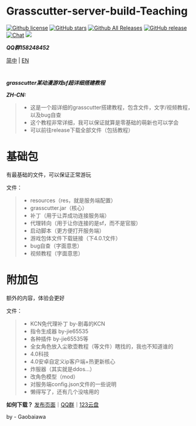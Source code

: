 # Grasscutter-server-build-Teaching

[![Github license](https://img.shields.io/github/license/Gaobaiawa/Grasscutter-server-build-Teaching)](https://github.com/Gaobaiawa/Grasscutter-server-build-Teaching/blob/main/LICENSE) 
 [![GitHub stars](https://img.shields.io/github/stars/Gaobaiawa/Grasscutter-server-build-Teachingl)](https://github.com/Gaobaiawa/Grasscutter-server-build-Teaching/stargazers) 
 [![Github All Releases](https://img.shields.io/github/downloads/Gaobaiawa/Grasscutter-server-build-Teaching/total.svg)](https://github.com/Gaobaiawa/Grasscutter-server-build-Teaching/releases) 
 [![GitHub release](https://img.shields.io/github/v/release/Gaobaiawa/Grasscutter-server-build-Teaching)](https://github.com/Gaobaiawa/Grasscutter-server-build-Teaching/releases/latest)
 [![Chat](https://img.shields.io/badge/Join-QQ%E9%A2%91%E9%81%93-red?logo=tencent-qq&logoColor=red)](http://qm.qq.com/cgi-bin/qm/qr?_wv=1027&k=4YqfSkhATOaWZbjoem110ud1AY6X21LZ&authKey=%2FPi%2FZlO9PheFWbt9fGYsZCapV41CBDMfEXdFjiYWLaW0HntfAsu%2FZdPmubskYX3x&noverify=0&group_code=158248452)
    <a href="https://github.com/Gaobaiawa/Grasscutter-server-build-Teaching/network/members"><img src="https://img.shields.io/github/forks/Gaobaiawa/Grasscutter-server-build-Teaching.svg?color=blue&logo=github"></a>

**_QQ群158248452_**

[简中](README.md) | [EN](README_en-US..md)
# 
**_grasscutter某动漫游戏sf超详细搭建教程_**

**_ZH-CN:_**
> - 这是一个超详细的grasscutter搭建教程，包含文件，文字/视频教程，以及bug自查
> - 这个教程非常详细，我可以保证就算是零基础的萌新也可以学会
> - 可以前往release下载全部文件（包括教程）

# 基础包

有最基础的文件，可以保证正常游玩

文件：
> - resources（res，就是服务端配置）
> - grasscutter.jar（核心）
> - 补丁（用于让弄成功连接服务端）
> - 代理转向（用于让你连接的是sf，而不是官服）
> - 启动脚本（更方便打开服务端）
> - 游戏包体文件下载链接（下4.0.1文件）
> - bug自查（字面意思）
> - 视频教程（字面意思）

# 附加包

额外的内容，体验会更好

文件：
> - KCN免代理补丁 by-剧毒的KCN
> - 指令生成器 by-jie65535
> - 各种插件 by-jie65535等
> - 全女角色放入尘歌壶教程（等文件）瞎找的，我也不知道谁的
> - 4.0科技
> - 4.0安卓自定义ip客户端+热更新核心
> - 炸服器（其实就是ddos…）
> - 改角色模型（mod）
> - 对服务端config.json文件的一些说明
> - 懒得写了，还有几个没啥用的

**如何下载？**
[发布页面](https://github.com/Gaobaiawa/Grasscutter-server-build-Teaching/releases)｜[QQ群](http://qm.qq.com/cgi-bin/qm/qr?_wv=1027&k=1nUlmbSaDd8O79kz1WB4jlq7Vw7-X5gQ&authKey=xZK1UjTAt50DVVVzFbS5vSo5hYqUiynlv6VuaRu%2FbpMCYeI5x%2FvhWwBJhduXm6Ah&noverify=0&group_code=158248452)｜[123云盘](https://www.123pan.com/s/HoqUVv-U7SBA)

by - Gaobaiawa
